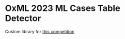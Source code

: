 # OxML 2023 ML Cases Table Detector  
Custom library for [this competition](https://www.kaggle.com/competitions/oxml-2023-x-ml-cases-table-detector/)

